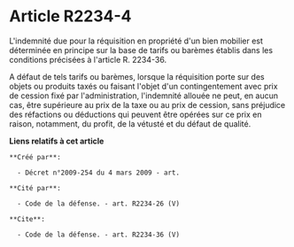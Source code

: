 # Article R2234-4

L'indemnité due pour la réquisition en propriété d'un bien mobilier est déterminée en principe sur la base de tarifs ou
barèmes établis dans les conditions précisées à l'article R. 2234-36.

A défaut de tels tarifs ou barèmes, lorsque la réquisition porte sur des objets ou produits taxés ou faisant l'objet d'un
contingentement avec prix de cession fixé par l'administration, l'indemnité allouée ne peut, en aucun cas, être supérieure au
prix de la taxe ou au prix de cession, sans préjudice des réfactions ou déductions qui peuvent être opérées sur ce prix en
raison, notamment, du profit, de la vétusté et du défaut de qualité.

**Liens relatifs à cet article**

	**Créé par**:

	  - Décret n°2009-254 du 4 mars 2009 - art.

	**Cité par**:

	  - Code de la défense. - art. R2234-26 (V)

	**Cite**:

	  - Code de la défense. - art. R2234-36 (V)
